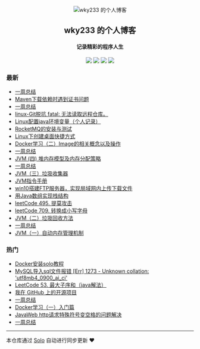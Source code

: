 <p align="center"><img alt="wky233 的个人博客" src="https://static.b3log.org/images/brand/solo-32.png"></p><h2 align="center">
wky233 的个人博客
</h2>

<h4 align="center">记录精彩的程序人生</h4>
<p align="center"><a title="wky233 的个人博客" target="_blank" href="https://github.com/wky181/solo-blog"><img src="https://img.shields.io/github/last-commit/wky181/solo-blog.svg?style=flat-square&color=FF9900"></a>
<a title="GitHub repo size in bytes" target="_blank" href="https://github.com/wky181/solo-blog"><img src="https://img.shields.io/github/repo-size/wky181/solo-blog.svg?style=flat-square"></a>
<a title="Solo Version" target="_blank" href="https://github.com/88250/solo/releases"><img src="https://img.shields.io/badge/solo-3.6.7-f1e05a.svg?style=flat-square&color=blueviolet"></a>
<a title="Hits" target="_blank" href="https://github.com/88250/hits"><img src="https://hits.b3log.org/wky181/solo-blog.svg"></a></p>

### 最新

* [一周总结](https://www.wkyhky.site/articles/2019/12/08/1575798633162.html)
* [Maven下载依赖时遇到证书问题](https://www.wkyhky.site/articles/2019/12/03/1575367246720.html)
* [一周总结](https://www.wkyhky.site/articles/2019/12/01/1575208164206.html)
* [linux-Git脱坑 fatal: 无法读取远程仓库。](https://www.wkyhky.site/articles/2019/11/21/1574329067692.html)
* [Linux配置java环境变量（个人记录）](https://www.wkyhky.site/articles/2019/11/14/1573740627778.html)
* [RocketMQ的安装与测试](https://www.wkyhky.site/articles/2019/11/12/1573560164325.html)
* [Linux下创建桌面快捷方式](https://www.wkyhky.site/articles/2019/11/08/1573224562568.html)
* [Docker学习（二）Image的相关概念以及操作](https://www.wkyhky.site/articles/2019/11/04/1572839036081.html)
* [一周总结](https://www.wkyhky.site/articles/2019/10/27/1572170236379.html)
* [JVM (四) 堆内存模型及内存分配策略](https://www.wkyhky.site/articles/2019/10/21/1571622387012.html)
* [一周总结](https://www.wkyhky.site/articles/2019/10/20/1571562753189.html)
* [JVM（三）垃圾收集器](https://www.wkyhky.site/articles/2019/10/18/1571407118488.html)
* [JVM指令手册](https://www.wkyhky.site/articles/2019/10/18/1571360706350.html)
* [win10搭建FTP服务器，实现局域网内上传下载文件](https://www.wkyhky.site/articles/2019/10/16/1571213842260.html)
* [用Java数组实现栈结构](https://www.wkyhky.site/articles/2019/10/14/1571062869946.html)
* [leetCode 495. 提莫攻击](https://www.wkyhky.site/articles/2019/10/14/1571061063379.html)
* [leetCode 709. 转换成小写字母](https://www.wkyhky.site/articles/2019/10/14/1571057517072.html)
* [JVM（二）垃圾回收方法](https://www.wkyhky.site/articles/2019/10/14/1571016544956.html)
* [一周总结](https://www.wkyhky.site/articles/2019/10/13/1570958321562.html)
* [JVM（一）自动内存管理机制](https://www.wkyhky.site/articles/2019/10/13/1570954774566.html)

### 热门

* [Docker安装solo教程](https://www.wkyhky.site/articles/2019/08/22/1566483686173.html)
* [MySQL导入sql文件报错 [Err] 1273 - Unknown collation: 'utf8mb4_0900_ai_ci'](https://www.wkyhky.site/articles/2019/10/02/1569986807956.html)
* [LeetCode 53. 最大子序和（java解法）](https://www.wkyhky.site/articles/2019/09/29/1569718984459.html)
* [我在 GitHub 上的开源项目](https://www.wkyhky.site/my-github-repos)
* [一周总结](https://www.wkyhky.site/articles/2019/09/29/1569751046632.html)
* [Docker学习（一）入门篇](https://www.wkyhky.site/articles/2019/09/30/1569815742047.html)
* [JavaWeb http请求特殊符号变空格的问题解决](https://www.wkyhky.site/articles/2019/10/04/1570174031051.html)
* [一周总结](https://www.wkyhky.site/articles/2019/10/07/1570416073433.html)



---

本仓库通过 [Solo](https://github.com/88250/solo) 自动进行同步更新 ❤️ 